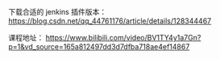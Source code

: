 下载合适的 jenkins 插件版本： https://blog.csdn.net/qq_44761176/article/details/128344467

课程地址： https://www.bilibili.com/video/BV1TY4y1a7Gn?p=1&vd_source=165a812497dd3d7dfba718ae4ef14867